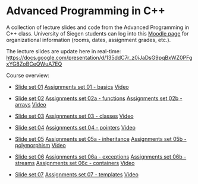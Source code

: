 # Advanced Programming in C++
A collection of lecture slides and code from the Advanced Programming in C++ class. University of Siegen students can log into this [Moodle page](https://moodle.uni-siegen.de/course/view.php?id=34345) for organizational information (rooms, dates, assignment grades, etc.).

The lecture slides are update here in real-time:
https://docs.google.com/presentation/d/135ddC7r_z0iJaDsG9pqBxWZ0PFgxYG8ZoBCeQWuA7EQ

Course overview:

+ [Slide set 01](/Advanced_CPP01.pdf)
[Assignments set 01 - basics](/basic_statements/)
[Video](https://youtu.be/LkWa9RdyPFM)

+ [Slide set 02](/Advanced_CPP02.pdf)
[Assignments set 02a - functions](/functions/)
[Assignments set 02b - arrays](/arrays/)
[Video](https://youtu.be/sny1jehjS4E)

+ [Slide set 03](/Advanced_CPP03.pdf)
[Assignments set 03 - classes](/classes/)
[Video](https://youtu.be/Hv2SzfJPON8)

+ [Slide set 04](/Advanced_CPP04.pdf)
[Assignments set 04 - pointers](/pointers/)
[Video](https://youtu.be/gYD7SvXS6eY)

+ [Slide set 05](/Advanced_CPP05.pdf)
[Assignments set 05a - inheritance](/inheritance/)
[Assignments set 05b - polymorphism](/polymorphism/)
[Video](https://youtu.be/ebijwfUZFIU)

+ [Slide set 06](/Advanced_CPP06.pdf)
[Assignments set 06a - exceptions](/exceptions/)
[Assignments set 06b - streams](/streams/)
[Assignments set 06c - containers](/containers/)
[Video](https://youtu.be/a8Xp95IHwcQ)

+ [Slide set 07](/Advanced_CPP07.pdf)
[Assignments set 07 - templates](/templates/)
[Video](https://youtu.be/wpwvj_kahHY)



